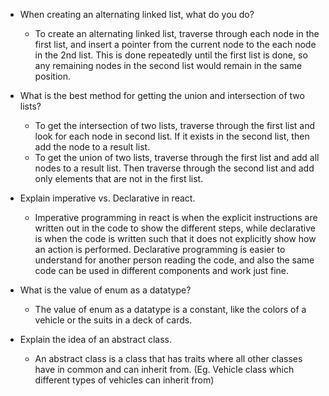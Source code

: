 - When creating an alternating linked list, what do you do?
  - To create an alternating linked list, traverse through each node in the first list, and insert a pointer from the current node to the each node in the 2nd list. This is done repeatedly until the first list is done, so any remaining nodes in the second list would remain in the same position.


- What is the best method for getting the union and intersection of two lists?
  - To get the intersection of two lists, traverse through the first list and look for each node in second list. If it exists in the second list, then add the node to a result list.
  - To get the union of two lists, traverse through the first list and add all nodes to a result list. Then traverse through the second list and add only elements that are not in the first list.


- Explain imperative vs. Declarative in react.
  - Imperative programming in react is when the explicit instructions are written out in the code to show the different steps, while declarative is when the code is written such that it does not explicitly show how an action is performed. Declarative programming is easier to understand for another person reading the code, and also the same code can be used in different components and work just fine.


- What is the value of enum as a datatype?
  - The value of enum as a datatype is a constant, like the colors of a vehicle or the suits in a deck of cards.


- Explain the idea of an abstract class.
  - An abstract class is a class that has traits where all other classes have in common and can inherit from. (Eg. Vehicle class which different types of vehicles can inherit from)
